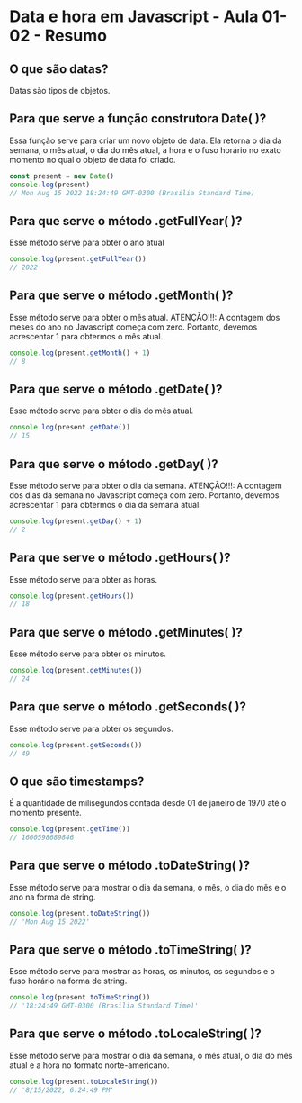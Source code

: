 # Data e hora em Javascript - Aula 01-02 - Resumo

## O que são datas?
Datas são tipos de objetos.

## Para que serve a função construtora Date( )?
Essa função serve para criar um novo objeto de data. Ela retorna o dia da semana, o mês atual, o dia do mês atual, a hora e o fuso horário no exato momento no qual o objeto de data foi criado.

```jsx
const present = new Date()
console.log(present)
// Mon Aug 15 2022 18:24:49 GMT-0300 (Brasilia Standard Time)
``` 

## Para que serve o método .getFullYear( )?
Esse método serve para obter o ano atual

```jsx
console.log(present.getFullYear())
// 2022
```
 ## Para que serve o método .getMonth( )?
 Esse método serve para obter o mês atual.
 ATENÇÃO!!!: A contagem dos meses do ano no Javascript começa com zero. Portanto, devemos acrescentar 1 para obtermos o mês atual.

 ```jsx
 console.log(present.getMonth() + 1) 
 // 8
 ```

## Para que serve o método .getDate( )?
 Esse método serve para obter o dia do mês atual.
```jsx
console.log(present.getDate())
// 15
```
  
  ## Para que serve o método .getDay( )?
  Esse método serve para obter o dia da semana.
 ATENÇÃO!!!: A contagem dos dias da semana no Javascript começa com zero. Portanto, devemos acrescentar 1 para obtermos o dia da semana atual.

```jsx
console.log(present.getDay() + 1)
// 2 
```

## Para que serve o método .getHours( )?
 Esse método serve para obter as horas.

```jsx
console.log(present.getHours())
// 18
```

## Para que serve o método .getMinutes( )?
 Esse método serve para obter os minutos.

```jsx
console.log(present.getMinutes())
// 24
```

## Para que serve o método .getSeconds( )?
 Esse método serve para obter os segundos.

```jsx
console.log(present.getSeconds())
// 49
```

## O que são timestamps?
É a quantidade de milisegundos contada desde 01 de janeiro de 1970 até o momento
presente.

```jsx
console.log(present.getTime())
// 1660598689846
```

## Para que serve o método .toDateString( )?
Esse método serve para mostrar o dia da semana, o mês, o dia do mês e o ano na forma de string.

```jsx
console.log(present.toDateString())
// 'Mon Aug 15 2022'
```

## Para que serve o método .toTimeString( )?
Esse método serve para mostrar as horas, os minutos, os segundos e o fuso horário na forma de string.

```jsx
console.log(present.toTimeString())
// '18:24:49 GMT-0300 (Brasilia Standard Time)'
```

## Para que serve o método .toLocaleString( )?
Esse método serve para mostrar o dia da semana, o mês atual, o dia do mês atual e a hora no formato norte-americano.

```jsx
console.log(present.toLocaleString())
// '8/15/2022, 6:24:49 PM'
```